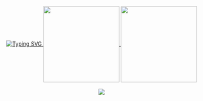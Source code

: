 <div align="center">
  <a href="https://git.io/typing-svg">
    <img src="https://readme-typing-svg.demolab.com?font=Jetbrains+Mono&weight=600&size=54&duration=4000&pause=1000&color=06B6D4&center=true&vCenter=true&random=false&width=1000&height=100&lines=%2F%2F+muhammadoka.dev;%2F.*%5C.(go%7Cpy%7Crs)%24%2F" alt="Typing SVG" />
  </a>
  <a href="https://github.com/anuraghazra/github-readme-stats">
    <img height=200 align="center" src="https://github-readme-stats.vercel.app/api/top-langs?username=kawijayaa&hide=html,c%2B%2B,javascript,dart&size_weight=0.5&count_weight=0.5&langs_count=6&hide_progress=true&hide_border=true&bg_color=161616&text_color=f2f4f8&title_color=06b6d4" />
  </a>
  <a href="https://github.com/anuraghazra/github-readme-stats">
    <img height=200 align="center" src="https://github-readme-stats.vercel.app/api?username=kawijayaa&hide_border=true&hide_rank=true&custom_title=GitHub%20Stats&bg_color=161616&text_color=f2f4f8&title_color=06b6d4" />
  </a>
</div>
<br />
<div align="center">
  <img src="https://komarev.com/ghpvc/?username=kawijayaa&color=06B6D4&style=for-the-badge&label=Stalkers" />
</div>
